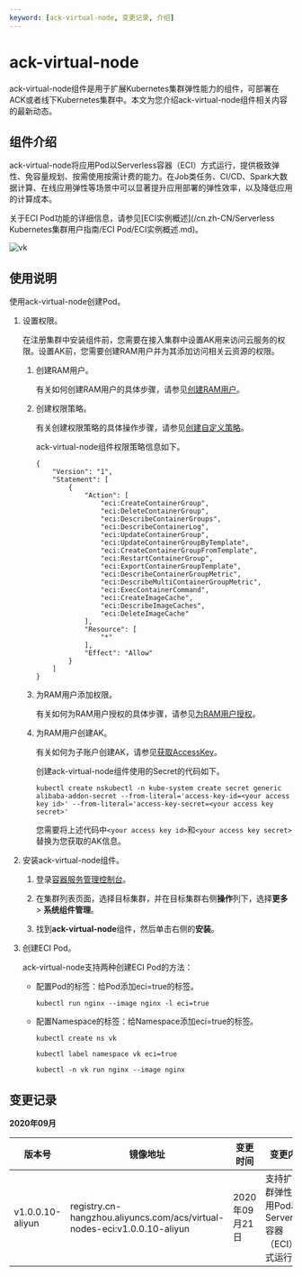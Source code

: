 ```yaml
---
keyword: [ack-virtual-node, 变更记录, 介绍]
---
```


# ack-virtual-node

ack-virtual-node组件是用于扩展Kubernetes集群弹性能力的组件，可部署在ACK或者线下Kubernetes集群中。本文为您介绍ack-virtual-node组件相关内容的最新动态。

## 组件介绍

ack-virtual-node将应用Pod以Serverless容器（ECI）方式运行，提供极致弹性、免容量规划、按需使用按需计费的能力。在Job类任务、CI/CD、Spark大数据计算、在线应用弹性等场景中可以显著提升应用部署的弹性效率，以及降低应用的计算成本。

关于ECI Pod功能的详细信息，请参见[ECI实例概述](/cn.zh-CN/Serverless Kubernetes集群用户指南/ECI Pod/ECI实例概述.md)。

![vk](https://static-aliyun-doc.oss-accelerate.aliyuncs.com/assets/img/zh-CN/0265670061/p168908.png)

## 使用说明

使用ack-virtual-node创建Pod。

1.  设置权限。

    在注册集群中安装组件前，您需要在接入集群中设置AK用来访问云服务的权限。设置AK前，您需要创建RAM用户并为其添加访问相关云资源的权限。

    1.  创建RAM用户。

        有关如何创建RAM用户的具体步骤，请参见[创建RAM用户](/cn.zh-CN/用户管理/基本操作/创建RAM用户.md)。

    2.  创建权限策略。

        有关创建权限策略的具体操作步骤，请参见[创建自定义策略](/cn.zh-CN/权限策略管理/自定义策略/创建自定义策略.md)。

        ack-virtual-node组件权限策略信息如下。

        ```
        {
            "Version": "1",
            "Statement": [
                {
                    "Action": [
                        "eci:CreateContainerGroup",
                        "eci:DeleteContainerGroup",
                        "eci:DescribeContainerGroups",
                        "eci:DescribeContainerLog",
                        "eci:UpdateContainerGroup",
                        "eci:UpdateContainerGroupByTemplate",
                        "eci:CreateContainerGroupFromTemplate",
                        "eci:RestartContainerGroup",
                        "eci:ExportContainerGroupTemplate",
                        "eci:DescribeContainerGroupMetric",
                        "eci:DescribeMultiContainerGroupMetric",
                        "eci:ExecContainerCommand",
                        "eci:CreateImageCache",
                        "eci:DescribeImageCaches",
                        "eci:DeleteImageCache"
                    ],
                    "Resource": [
                        "*"
                    ],
                    "Effect": "Allow"
                }
            ]
        }
        ```

    3.  为RAM用户添加权限。

        有关如何为RAM用户授权的具体步骤，请参见[为RAM用户授权](/cn.zh-CN/用户管理/授权管理/为RAM用户授权.md)。

    4.  为RAM用户创建AK。

        有关如何为子账户创建AK，请参见[获取AccessKey]()。

        创建ack-virtual-node组件使用的Secret的代码如下。

        ```
        kubectl create nskubectl -n kube-system create secret generic alibaba-addon-secret --from-literal='access-key-id=<your access key id>' --from-literal='access-key-secret=<your access key secret>'
        ```

        您需要将上述代码中`<your access key id>`和`<your access key secret>`替换为您获取的AK信息。

2.  安装ack-virtual-node组件。

    1.  登录[容器服务管理控制台](https://cs.console.aliyun.com)。

    2.  在集群列表页面，选择目标集群，并在目标集群右侧**操作**列下，选择**更多** \> **系统组件管理**。

    3.  找到**ack-virtual-node**组件，然后单击右侧的**安装**。

3.  创建ECI Pod。

    ack-virtual-node支持两种创建ECI Pod的方法：

    -   配置Pod的标签：给Pod添加eci=true的标签。

        ```
        kubectl run nginx --image nginx -l eci=true
        ```

    -   配置Namespace的标签：给Namespace添加eci=true的标签。

        ```
        kubectl create ns vk
        
        kubectl label namespace vk eci=true
        
        kubectl -n vk run nginx --image nginx
        ```


## 变更记录

**2020年09月**

|版本号|镜像地址|变更时间|变更内容|
|---|----|----|----|
|v1.0.0.10-aliyun|registry.cn-hangzhou.aliyuncs.com/acs/virtual-nodes-eci:v1.0.0.10-aliyun|2020年09月21日|支持扩展集群弹性，应用Pod以Serverless容器（ECI）方式运行。|


